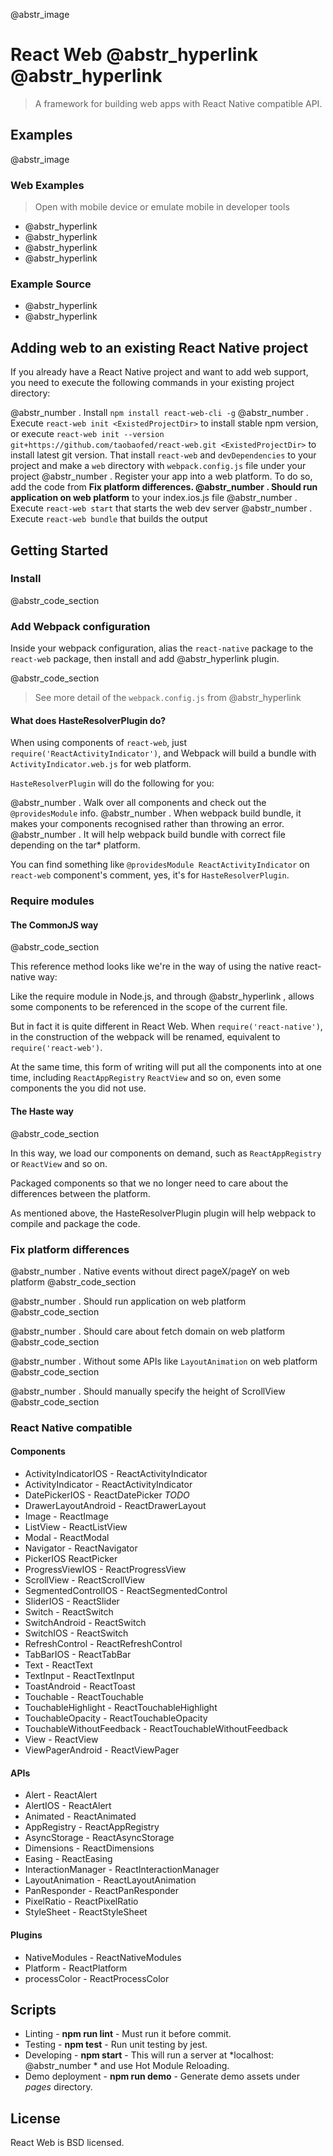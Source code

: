 @abstr_image 

# React Web @abstr_hyperlink @abstr_hyperlink 

> A framework for building web apps with React Native compatible API.

## Examples

@abstr_image 

### Web Examples

> Open with mobile device or emulate mobile in developer tools

  * @abstr_hyperlink 
  * @abstr_hyperlink 
  * @abstr_hyperlink 
  * @abstr_hyperlink 



### Example Source

  * @abstr_hyperlink 
  * @abstr_hyperlink 



## Adding web to an existing React Native project

If you already have a React Native project and want to add web support, you need to execute the following commands in your existing project directory:

@abstr_number . Install `npm install react-web-cli -g` @abstr_number . Execute `react-web init <ExistedProjectDir>` to install stable npm version, or execute `react-web init --version git+https://github.com/taobaofed/react-web.git <ExistedProjectDir>` to install latest git version. That install `react-web` and `devDependencies` to your project and make a `web` directory with `webpack.config.js` file under your project @abstr_number . Register your app into a web platform. To do so, add the code from **Fix platform differences. @abstr_number . Should run application on web platform** to your index.ios.js file @abstr_number . Execute `react-web start` that starts the web dev server @abstr_number . Execute `react-web bundle` that builds the output

## Getting Started

### Install

@abstr_code_section 

### Add Webpack configuration

Inside your webpack configuration, alias the `react-native` package to the `react-web` package, then install and add @abstr_hyperlink plugin.

@abstr_code_section 

> See more detail of the `webpack.config.js` from @abstr_hyperlink 

#### What does HasteResolverPlugin do?

When using components of `react-web`, just `require('ReactActivityIndicator')`, and Webpack will build a bundle with `ActivityIndicator.web.js` for web platform.

`HasteResolverPlugin` will do the following for you:

@abstr_number . Walk over all components and check out the `@providesModule` info. @abstr_number . When webpack build bundle, it makes your components recognised rather than throwing an error. @abstr_number . It will help webpack build bundle with correct file depending on the tar* platform.

You can find something like `@providesModule ReactActivityIndicator` on `react-web` component's comment, yes, it's for `HasteResolverPlugin`.

### Require modules

#### The CommonJS way

@abstr_code_section 

This reference method looks like we're in the way of using the native react-native way:

Like the require module in Node.js, and through @abstr_hyperlink , allows some components to be referenced in the scope of the current file.

But in fact it is quite different in React Web. When `require('react-native')`, in the construction of the webpack will be renamed, equivalent to `require('react-web')`.

At the same time, this form of writing will put all the components into at one time, including `ReactAppRegistry` `ReactView` and so on, even some components the you did not use.

#### The Haste way

@abstr_code_section 

In this way, we load our components on demand, such as `ReactAppRegistry` or `ReactView` and so on.

Packaged components so that we no longer need to care about the differences between the platform.

As mentioned above, the HasteResolverPlugin plugin will help webpack to compile and package the code.

### Fix platform differences

@abstr_number . Native events without direct pageX/pageY on web platform @abstr_code_section 

@abstr_number . Should run application on web platform @abstr_code_section 

@abstr_number . Should care about fetch domain on web platform @abstr_code_section 

@abstr_number . Without some APIs like `LayoutAnimation` on web platform @abstr_code_section 

@abstr_number . Should manually specify the height of ScrollView @abstr_code_section 

### React Native compatible

#### Components

  * ActivityIndicatorIOS - ReactActivityIndicator
  * ActivityIndicator - ReactActivityIndicator
  * DatePickerIOS - ReactDatePicker _TODO_
  * DrawerLayoutAndroid - ReactDrawerLayout
  * Image - ReactImage
  * ListView - ReactListView
  * Modal - ReactModal
  * Navigator - ReactNavigator
  * PickerIOS ReactPicker
  * ProgressViewIOS - ReactProgressView
  * ScrollView - ReactScrollView
  * SegmentedControlIOS - ReactSegmentedControl
  * SliderIOS - ReactSlider
  * Switch - ReactSwitch
  * SwitchAndroid - ReactSwitch
  * SwitchIOS - ReactSwitch
  * RefreshControl - ReactRefreshControl
  * TabBarIOS - ReactTabBar
  * Text - ReactText
  * TextInput - ReactTextInput
  * ToastAndroid - ReactToast
  * Touchable - ReactTouchable
  * TouchableHighlight - ReactTouchableHighlight
  * TouchableOpacity - ReactTouchableOpacity
  * TouchableWithoutFeedback - ReactTouchableWithoutFeedback
  * View - ReactView
  * ViewPagerAndroid - ReactViewPager



#### APIs

  * Alert - ReactAlert
  * AlertIOS - ReactAlert
  * Animated - ReactAnimated
  * AppRegistry - ReactAppRegistry
  * AsyncStorage - ReactAsyncStorage
  * Dimensions - ReactDimensions
  * Easing - ReactEasing
  * InteractionManager - ReactInteractionManager
  * LayoutAnimation - ReactLayoutAnimation
  * PanResponder - ReactPanResponder
  * PixelRatio - ReactPixelRatio
  * StyleSheet - ReactStyleSheet



#### Plugins

  * NativeModules - ReactNativeModules
  * Platform - ReactPlatform
  * processColor - ReactProcessColor



## Scripts

  * Linting - **npm run lint** \- Must run it before commit.
  * Testing - **npm test** \- Run unit testing by jest.
  * Developing - **npm start** \- This will run a server at *localhost: @abstr_number * and use Hot Module Reloading.
  * Demo deployment - **npm run demo** \- Generate demo assets under _pages_ directory.



## License

React Web is BSD licensed.
